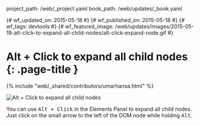 project_path: /web/_project.yaml
book_path: /web/updates/_book.yaml

{# wf_updated_on: 2015-05-18 #}
{# wf_published_on: 2015-05-18 #}
{# wf_tags: devtools #}
{# wf_featured_image: /web/updates/images/2015-05-19-alt-click-to-expand-all-child-nodes/alt-click-expand-node.gif #}

# Alt + Click to expand all child nodes {: .page-title }

{% include "web/_shared/contributors/umarhansa.html" %}


<img src="/web/updates/images/2015-05-19-alt-click-to-expand-all-child-nodes/alt-click-expand-node.gif" alt="Alt + Click to expand all child nodes">

You can use <kbd class="kbd">Alt + Click</kbd> in the Elements Panel to expand all child nodes. Just click on the small arrow to the left of the DOM node while holding <kbd class="kbd">Alt</kbd>.


